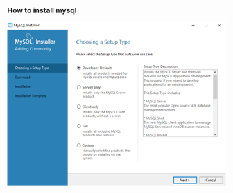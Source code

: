 ### How to install mysql
<img src="https://github.com/niehmanyo/java/blob/main/%E5%AE%89%E8%A3%85mysql/1.png">
